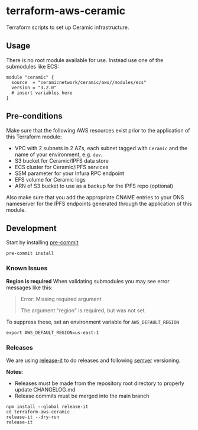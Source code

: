 # terraform-aws-ceramic

Terraform scripts to set up Ceramic infrastructure.

## Usage

There is no root module available for use. Instead use one of the submodules like ECS:

```
module "ceramic" {
  source  = "ceramicnetwork/ceramic/aws//modules/ecs"
  version = "3.2.0"
  # insert variables here
}
```

## Pre-conditions

Make sure that the following AWS resources exist prior to the application of this Terraform module:
- VPC with 2 subnets in 2 AZs, each subnet tagged with `Ceramic` and the name of your environment, e.g. `dev`.
- S3 bucket for Ceramic/IPFS data store
- ECS cluster for Ceramic/IPFS services
- SSM parameter for your Infura RPC endpoint
- EFS volume for Ceramic logs
- ARN of S3 bucket to use as a backup for the IPFS repo (optional)

Also make sure that you add the appropriate CNAME entries to your DNS nameserver for the IPFS endpoints generated through the application of this module.

## Development

Start by installing [pre-commit](https://pre-commit.com/)

```shell
pre-commit install
```

### Known Issues

**Region is required**
When validating submodules you may see error messages like this:
> Error: Missing required argument
>
> The argument "region" is required, but was not set.

To suppress these, set an environment variable for `AWS_DEFAULT_REGION`
```shell
export AWS_DEFAULT_REGION=us-east-1
```

### Releases

We are using [release-it](https://github.com/release-it/release-it) to do releases and following [semver](https://semver.org/) versioning.

**Notes:**
- Releases must be made from the repository root directory to properly update CHANGELOG.md
- Release commits must be merged into the main branch

```shell
npm install --global release-it
cd terraform-aws-ceramic
release-it --dry-run
release-it
```

